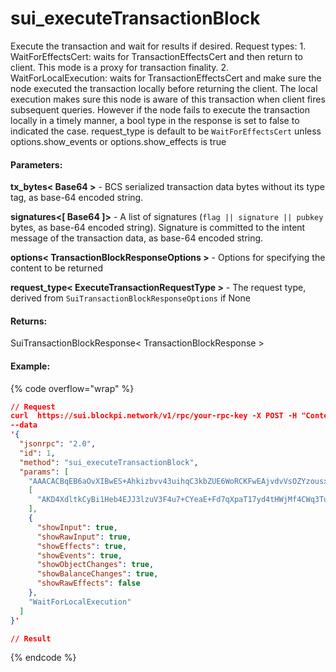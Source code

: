 # sui\_executeTransactionBlock

Execute the transaction and wait for results if desired. Request types: 1. WaitForEffectsCert: waits for TransactionEffectsCert and then return to client. This mode is a proxy for transaction finality. 2. WaitForLocalExecution: waits for TransactionEffectsCert and make sure the node executed the transaction locally before returning the client. The local execution makes sure this node is aware of this transaction when client fires subsequent queries. However if the node fails to execute the transaction locally in a timely manner, a bool type in the response is set to false to indicated the case. request\_type is default to be `WaitForEffectsCert` unless options.show\_events or options.show\_effects is true

#### **Parameters:**

**tx\_bytes< Base64 >** - BCS serialized transaction data bytes without its type tag, as base-64 encoded string.

**signatures<\[ Base64 ]>** - A list of signatures (`flag || signature || pubkey` bytes, as base-64 encoded string). Signature is committed to the intent message of the transaction data, as base-64 encoded string.

**options< TransactionBlockResponseOptions >** - Options for specifying the content to be returned

**request\_type< ExecuteTransactionRequestType >** - The request type, derived from `SuiTransactionBlockResponseOptions` if None

#### **Returns:**

SuiTransactionBlockResponse< TransactionBlockResponse >

#### Example:

{% code overflow="wrap" %}
```json
// Request
curl  https://sui.blockpi.network/v1/rpc/your-rpc-key -X POST -H "Content-Type: application/json" 
--data 
'{
  "jsonrpc": "2.0",
  "id": 1,
  "method": "sui_executeTransactionBlock",
  "params": [
    "AAACACBqEB6aOvXIBwES+Ahkizbvv43uihqC3kbZUE6WoRCKFwEAjvdvVsOZYzousxC8qRJOXy84znOeqsu2YAaIgE4HhEgCAAAAAAAAACB9w3+ufZMpihJFwxtCBojBaGy00TVtFxgN2C6TpIPFqwEBAQEBAAEAAAS0l6kWtGVmCaf6gnoJGE1vR2gdO6dM4NejbGSysfiHAZ+Q9/hmzCnfsdpjc86U+dldylpA9OF2mRjuv5+64AvTAgAAAAAAAAAgjleHL0UiRGjh/BfIFHCJ3EMY/dQA22c2TvNQyVJnbYUEtJepFrRlZgmn+oJ6CRhNb0doHTunTODXo2xksrH4hwoAAAAAAAAAoIYBAAAAAAAA",
    [
      "AKD4XdltkCyBi1Heb4EJJ3lzuV3F4u7+CYeaE+Fd7qXpaT17yd4tHWjMf4CWq3TuXBLxTpkc2MV39P6p7eMV8QnqvbuA0Q1Bqu4RHV3JPpqmH+C527hWJGUBOZN1j9sg8w=="
    ],
    {
      "showInput": true,
      "showRawInput": true,
      "showEffects": true,
      "showEvents": true,
      "showObjectChanges": true,
      "showBalanceChanges": true,
      "showRawEffects": false
    },
    "WaitForLocalExecution"
  ]
}'

// Result

```
{% endcode %}
